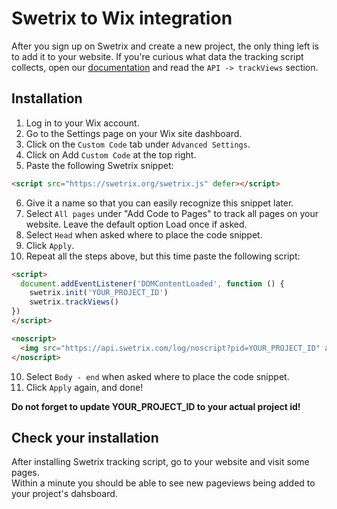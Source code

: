 # Swetrix to Wix integration
After you sign up on Swetrix and create a new project, the only thing left is to add it to your website.
If you're curious what data the tracking script collects, open our [documentation](https://swetrix.com/docs#docs-tv) and read the `API -> trackViews` section.

## Installation
1. Log in to your Wix account.
2. Go to the Settings page on your Wix site dashboard.
3. Click on the `Custom Code` tab under `Advanced Settings`.
4. Click on Add `Custom Code` at the top right.
5. Paste the following Swetrix snippet:
```html
<script src="https://swetrix.org/swetrix.js" defer></script>
```
6. Give it a name so that you can easily recognize this snippet later.
7. Select `All pages` under "Add Code to Pages" to track all pages on your website. Leave the default option Load once if asked.
8. Select `Head` when asked where to place the code snippet.
9. Click `Apply`.
10. Repeat all the steps above, but this time paste the following script:
```html
<script>
  document.addEventListener('DOMContentLoaded', function () {
    swetrix.init('YOUR_PROJECT_ID')
    swetrix.trackViews()
})
</script>

<noscript>
  <img src="https://api.swetrix.com/log/noscript?pid=YOUR_PROJECT_ID" alt="" referrerpolicy="no-referrer-when-downgrade" />
</noscript>
```
10. Select `Body - end` when asked where to place the code snippet.
10. Click `Apply` again, and done!

**Do not forget to update YOUR_PROJECT_ID to your actual project id!**

## Check your installation
After installing Swetrix tracking script, go to your website and visit some pages.\
Within a minute you should be able to see new pageviews being added to your project's dahsboard.
